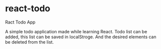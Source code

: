 # react-todo
Ract Todo App

A simple todo application made while learning React. Todo list can be added, this list can be saved in localStroge. And the desired elements can be deleted from the list.
